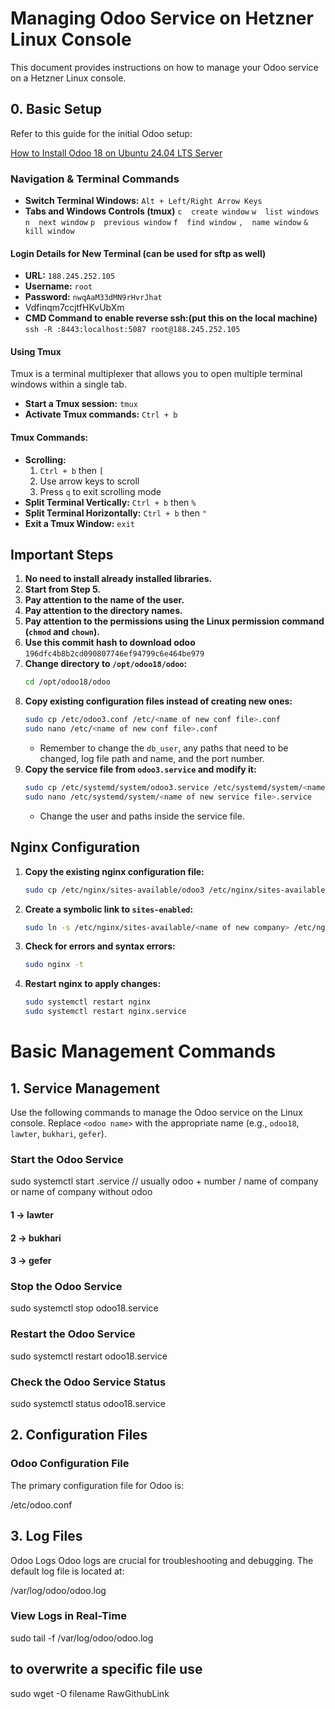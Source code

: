 # Managing Odoo Service on Hetzner Linux Console

This document provides instructions on how to manage your Odoo service on a Hetzner Linux console.

## 0. Basic Setup

Refer to this guide for the initial Odoo setup:

[How to Install Odoo 18 on Ubuntu 24.04 LTS Server](https://www.cybrosys.com/blog/how-to-install-odoo-18-on-ubuntu-24-04-lts-server)

### Navigation & Terminal Commands

*   **Switch Terminal Windows:** `Alt + Left/Right Arrow Keys`
*   **Tabs and Windows Controls (tmux)** `c  create window`
`w  list windows`
`n  next window`
`p  previous window`
`f  find window`
`,  name window`
`&  kill window`

#### Login Details for New Terminal (can be used for sftp as well)
*   **URL:** `188.245.252.105`
*   **Username:** `root`
*   **Password:** `nwqAaM33dMN9rHvrJhat`
*   Vdfinqm7ccjtfHKvUbXm
*   **CMD Command to enable reverse ssh:(put this on the local machine)** `ssh -R :8443:localhost:5087 root@188.245.252.105`

#### Using Tmux

Tmux is a terminal multiplexer that allows you to open multiple terminal windows within a single tab.

*   **Start a Tmux session:** `tmux`
*   **Activate Tmux commands:** `Ctrl + b`

#### Tmux Commands:

*   **Scrolling:**
    1.  `Ctrl + b` then `[`
    2.  Use arrow keys to scroll
    3.  Press `q` to exit scrolling mode
*   **Split Terminal Vertically:** `Ctrl + b` then `%`
*   **Split Terminal Horizontally:** `Ctrl + b` then `"`
*   **Exit a Tmux Window:** `exit`

## Important Steps

1. **No need to install already installed libraries.**
2. **Start from Step 5.**
3. **Pay attention to the name of the user.**
4. **Pay attention to the directory names.**
5. **Pay attention to the permissions using the Linux permission command (`chmod` and `chown`).**
6. **Use this commit hash to download odoo** `196dfc4b8b2cd090807746ef94799c6e464be979`
7. **Change directory to `/opt/odoo18/odoo`:**
   ```bash
   cd /opt/odoo18/odoo
   ```
8. **Copy existing configuration files instead of creating new ones:**
   ```bash
   sudo cp /etc/odoo3.conf /etc/<name of new conf file>.conf
   sudo nano /etc/<name of new conf file>.conf
   ```
   - Remember to change the `db_user`, any paths that need to be changed, log file path and name, and the port number.
9. **Copy the service file from `odoo3.service` and modify it:**
   ```bash
   sudo cp /etc/systemd/system/odoo3.service /etc/systemd/system/<name of new service file>.service
   sudo nano /etc/systemd/system/<name of new service file>.service
   ```
   - Change the user and paths inside the service file.

## Nginx Configuration

1. **Copy the existing nginx configuration file:**
   ```bash
   sudo cp /etc/nginx/sites-available/odoo3 /etc/nginx/sites-available/<name of new company>
   ```
2. **Create a symbolic link to `sites-enabled`:**
   ```bash
   sudo ln -s /etc/nginx/sites-available/<name of new company> /etc/nginx/sites-enabled/
   ```
3. **Check for errors and syntax errors:**
   ```bash
   sudo nginx -t
   ```
4. **Restart nginx to apply changes:**
   ```bash
   sudo systemctl restart nginx
   sudo systemctl restart nginx.service
   ```

# Basic Management Commands
## 1. Service Management

Use the following commands to manage the Odoo service on the Linux console.  Replace `<odoo name>` with the appropriate name (e.g., `odoo18`, `lawter`, `bukhari`, `gefer`).

### Start the Odoo Service
sudo systemctl start <odoo name>.service // usually odoo + number / name of company or name of company without odoo
#### 1 -> lawter
#### 2 -> bukhari
#### 3 -> gefer

### Stop the Odoo Service
sudo systemctl stop odoo18.service

### Restart the Odoo Service
sudo systemctl restart odoo18.service

### Check the Odoo Service Status
sudo systemctl status odoo18.service

## 2. Configuration Files
### Odoo Configuration File
The primary configuration file for Odoo is:

/etc/odoo<name>.conf

## 3. Log Files
Odoo Logs
Odoo logs are crucial for troubleshooting and debugging. The default log file is located at:

/var/log/odoo/odoo<name>.log

### View Logs in Real-Time
sudo tail -f /var/log/odoo/odoo.log

## to overwrite a specific file use 
sudo wget -O filename RawGithubLink
